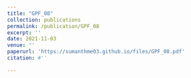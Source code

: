 ```yaml
---
title: "GPF_08"
collection: publications
permalink: /publication/GPF_08
excerpt: ''
date: 2021-11-03
venue: ''
paperurl: 'https://sumanthme03.github.io/files/GPF_08.pdf'
citation: #''

---
```


[Download paper here]: (https://sumanthme03.github.io/files/GPF_08.pdf)






